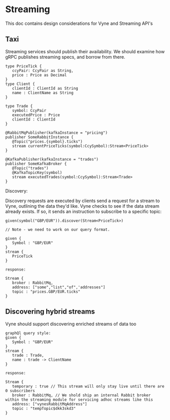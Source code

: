 # Streaming

This doc contains design considerations for Vyne and Streaming API's

## Taxi
Streaming services should publish their availability.
We should examine how gRPC publishes streaming specs, and borrow from there.

```
type PriceTick {
   ccyPair: CcyPair as String,
   price : Price as Decimal
}
type Client {
   clientId : ClientId as String
   name : ClientName as String
}

type Trade {
   symbol: CcyPair
   executedPrice : Price
   clientId : ClientId
}

@RabbitMqPublisher(kafkaInstance = "pricing")
publisher SomeRabbitInstance {
   @Topic("prices.{symbol}.ticks")
   stream currentPriceTicks(symbol:CcySymbol):Stream<PriceTick>
}

@KafkaPublisher(kafkaInstance = "trades")
publisher SomeKafkaBroker {
   @Topic("trades")
   @KafkaTopicKey(symbol)
   stream executedTrades(symbol:CcySymbol):Stream<Trade>
}
```

Discovery:

Discovery requests are executed by clients send a request for a stream to Vyne, outlining the data they'd like.
Vyne checks to see if the data stream already exists.  If so, it sends an instruction to subscribe to a specific topic:

```
given(symbol("GBP/EUR")).discover(Stream<PriceTick>)

// Note - we need to work on our query format.

given {
   Symbol : "GBP/EUR"
}
stream {
   PriceTick
}

response:

Stream {
   broker : RabbitMq,
   address: ["some","list","of",'addresses"]
   topic : "prices.GBP/EUR.ticks"
}
```

## Discovering hybrid streams

Vyne should support discovering enriched streams of data too

```
graphQl query style:
given {
   Symbol : "GBP/EUR"
}
stream {
   trade : Trade,
   name : trade -> ClientName
}

response:

Stream {
   temporary : true // This stream will only stay live until there are 0 subscribers
   broker : RabbitMq, // We shold ship an internal Rabbit broker within the streaming module for servicing adhoc streams like this
   address: ["vynesRabbitMqAddress"]
   topic : "tempTopic$dkk3skd3"
}
```

 
